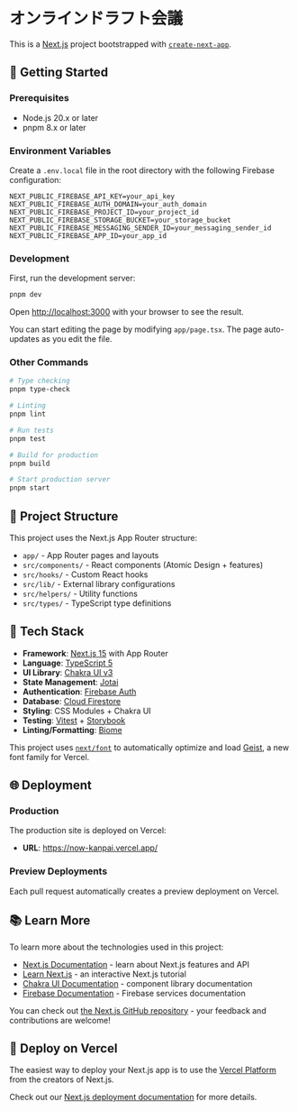 # オンラインドラフト会議

This is a [Next.js](https://nextjs.org) project bootstrapped with [`create-next-app`](https://nextjs.org/docs/app/api-reference/cli/create-next-app).

## 🚀 Getting Started

### Prerequisites

- Node.js 20.x or later
- pnpm 8.x or later

### Environment Variables

Create a `.env.local` file in the root directory with the following Firebase configuration:

```env
NEXT_PUBLIC_FIREBASE_API_KEY=your_api_key
NEXT_PUBLIC_FIREBASE_AUTH_DOMAIN=your_auth_domain
NEXT_PUBLIC_FIREBASE_PROJECT_ID=your_project_id
NEXT_PUBLIC_FIREBASE_STORAGE_BUCKET=your_storage_bucket
NEXT_PUBLIC_FIREBASE_MESSAGING_SENDER_ID=your_messaging_sender_id
NEXT_PUBLIC_FIREBASE_APP_ID=your_app_id
```

### Development

First, run the development server:

```bash
pnpm dev
```

Open [http://localhost:3000](http://localhost:3000) with your browser to see the result.

You can start editing the page by modifying `app/page.tsx`. The page auto-updates as you edit the file.

### Other Commands

```bash
# Type checking
pnpm type-check

# Linting
pnpm lint

# Run tests
pnpm test

# Build for production
pnpm build

# Start production server
pnpm start
```

## 📝 Project Structure

This project uses the Next.js App Router structure:

- `app/` - App Router pages and layouts
- `src/components/` - React components (Atomic Design + features)
- `src/hooks/` - Custom React hooks
- `src/lib/` - External library configurations
- `src/helpers/` - Utility functions
- `src/types/` - TypeScript type definitions

## 🎨 Tech Stack

- **Framework**: [Next.js 15](https://nextjs.org) with App Router
- **Language**: [TypeScript 5](https://www.typescriptlang.org/)
- **UI Library**: [Chakra UI v3](https://www.chakra-ui.com/)
- **State Management**: [Jotai](https://jotai.org/)
- **Authentication**: [Firebase Auth](https://firebase.google.com/docs/auth)
- **Database**: [Cloud Firestore](https://firebase.google.com/docs/firestore)
- **Styling**: CSS Modules + Chakra UI
- **Testing**: [Vitest](https://vitest.dev/) + [Storybook](https://storybook.js.org/)
- **Linting/Formatting**: [Biome](https://biomejs.dev/)

This project uses [`next/font`](https://nextjs.org/docs/app/building-your-application/optimizing/fonts) to automatically optimize and load [Geist](https://vercel.com/font), a new font family for Vercel.

## 🌐 Deployment

### Production

The production site is deployed on Vercel:

- **URL**: https://now-kanpai.vercel.app/

### Preview Deployments

Each pull request automatically creates a preview deployment on Vercel.

## 📚 Learn More

To learn more about the technologies used in this project:

- [Next.js Documentation](https://nextjs.org/docs) - learn about Next.js features and API
- [Learn Next.js](https://nextjs.org/learn) - an interactive Next.js tutorial
- [Chakra UI Documentation](https://www.chakra-ui.com/docs/get-started/overview) - component library documentation
- [Firebase Documentation](https://firebase.google.com/docs) - Firebase services documentation

You can check out [the Next.js GitHub repository](https://github.com/vercel/next.js) - your feedback and contributions are welcome!

## 🚢 Deploy on Vercel

The easiest way to deploy your Next.js app is to use the [Vercel Platform](https://vercel.com/new?utm_medium=default-template&filter=next.js&utm_source=create-next-app&utm_campaign=create-next-app-readme) from the creators of Next.js.

Check out our [Next.js deployment documentation](https://nextjs.org/docs/app/building-your-application/deploying) for more details.
